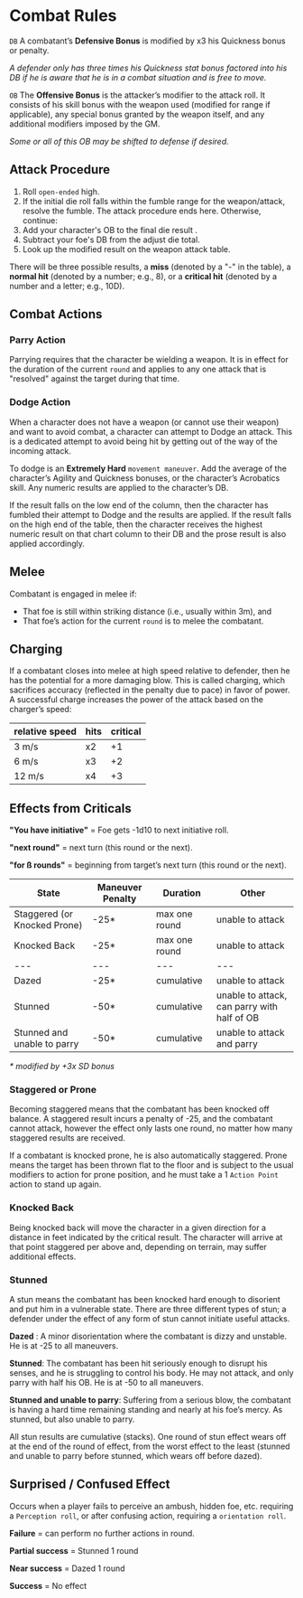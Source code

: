 # Combat Rules

`DB` A combatant’s **Defensive Bonus** is modified by x3 his Quickness bonus or penalty.

_A defender only has three times his Quickness stat bonus factored into his DB if he is aware that he is in a combat situation and is free to move._

`OB` The **Offensive Bonus** is the attacker’s modifier to the attack roll. It consists of his skill bonus with the weapon used (modified for range if applicable), any special bonus granted by the weapon itself, and any additional modifiers imposed by the GM.

_Some or all of this OB may be shifted to defense if desired._

## Attack Procedure
1. Roll `open-ended` high.
2. If the initial die roll falls within the fumble range for the weapon/attack, resolve the fumble. The attack procedure ends here. Otherwise, continue:
3. Add your character's OB to the final die result .
4. Subtract your foe's DB from the adjust die total.
5. Look up the modified result on the weapon attack table.

There will be three possible results, a __miss__ (denoted by a "-" in the table), a __normal hit__ (denoted by a number; e.g., 8), or a __critical hit__ (denoted by a number and a letter; e.g., 10D).

## Combat Actions
### Parry Action
Parrying requires that the character be wielding a weapon. It is in effect for the duration of the current `round` and applies to any one attack that is "resolved" against the target during that time.

### Dodge Action
When a character does not have a weapon (or cannot use their weapon) and want to avoid combat, a character can attempt to Dodge an attack. This is a dedicated attempt to avoid being hit by getting out of the way of the incoming attack.

To dodge is an __Extremely Hard__ `movement maneuver`. Add the average of the character’s Agility and Quickness bonuses, or the character’s Acrobatics skill. Any numeric results are applied to the character’s DB.

If the result falls on the low end of the column, then the character has fumbled their attempt to Dodge and the results are applied. If the result falls on the high end of the table, then the character receives the highest numeric result on that chart column to their DB and the prose result is also applied accordingly.

## Melee
Combatant is engaged in melee if:

- That foe is still within striking distance (i.e., usually within 3m), and
- That foe’s action for the current `round` is to melee the combatant.

## Charging
If a combatant closes into melee at high speed relative to defender, then he has the potential for a more damaging blow. This is called charging, which sacrifices accuracy (reflected in the penalty due to pace) in favor of power. A successful charge increases the power of the attack based on the charger’s speed:

| relative speed | hits | critical |
| --- | --- | --- |
3 m/s | x2 | +1
6 m/s | x3 | +2
12 m/s | x4 | +3

## Effects from Criticals

__"You have initiative"__ =  Foe gets -1d10 to next initiative roll.

__"next round"__ = next turn (this round or the next).

__"for ß rounds"__ = beginning from target’s next turn (this round or the next).

| State | Maneuver Penalty | Duration | Other |
| --- | --- | --- | --- |
Staggered (or Knocked Prone) | -25* | max one round | unable to attack
Knocked Back | -25* | max one round | unable to attack
| --- | --- | --- | --- |
Dazed | -25* | cumulative | unable to attack
Stunned | -50* | cumulative | unable to attack, can parry with half of OB
Stunned and unable to parry | -50* | cumulative | unable to attack and parry

_* modified by +3x SD bonus_

### Staggered or Prone
Becoming staggered means that the combatant has been knocked off balance. A staggered result incurs a penalty of -25, and the combatant cannot attack, however the effect only lasts one round, no matter how many staggered results are received.

If a combatant is knocked prone, he is also automatically staggered. Prone means the target has been thrown flat to the floor and is subject to the usual modifiers to action for prone position, and he must take a 1 `Action Point` action to stand up again.

### Knocked Back
Being knocked back will move the character in a given direction for a distance in feet indicated by the critical result. The character will arrive at that point staggered per above and, depending on terrain, may suffer additional effects.

### Stunned
A stun means the combatant has been knocked hard enough to disorient and put him in a vulnerable state.
There are three different types of stun; a defender under the effect of any form of stun cannot initiate useful attacks.

__Dazed__ : A minor disorientation where the combatant is dizzy and unstable. He is at -25 to all maneuvers.

__Stunned__: The combatant has been hit seriously enough to disrupt his senses, and he is struggling to control his body.
He may not attack, and only parry with half his OB. He is at -50 to all maneuvers.

__Stunned and unable to parry__: Suffering from a serious blow, the combatant is having a hard time remaining standing and nearly at his foe’s mercy.
As stunned, but also unable to parry.

All stun results are cumulative (stacks).
One round of stun effect wears off at the end of the round of effect, from the worst effect to the least (stunned and unable to parry before stunned, which wears off before dazed).

## Surprised / Confused Effect
Occurs when a player fails to perceive an ambush, hidden foe, etc. requiring a `Perception roll`, or after confusing action, requiring a `orientation roll`.

__Failure__ = can perform no further actions in round.

__Partial success__ = Stunned 1 round

__Near success__ = Dazed 1 round

__Success__ = No effect
